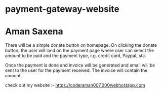 # payment-gateway-website
# Aman Saxena

There will be a simple donate button on homepage. On clicking the donate button, 
the user will land on the payment page where user can select the amount to be paid and the payment type, r.g. credit card, Paypal, stc.

Once the payment is done and invoice will be generated and email will be sent to the user for the payment received. The invoice will contain the amount.

check out my website :- https://coderaman007.000webhostapp.com
